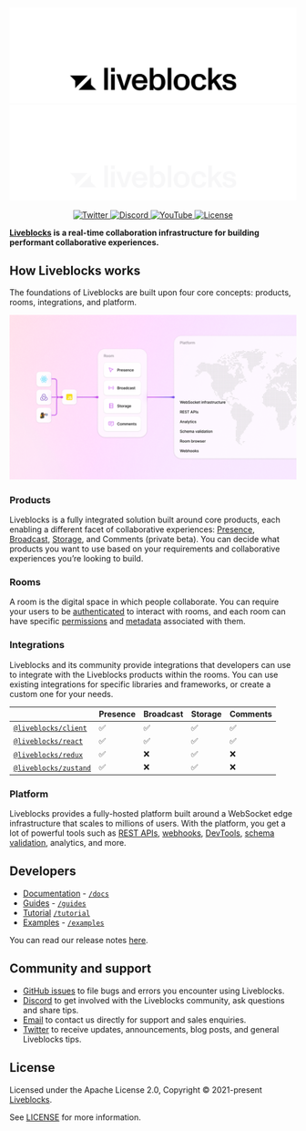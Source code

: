 <p align="center">
  <a href="https://liveblocks.io#gh-light-mode-only">
    <img src="https://raw.githubusercontent.com/liveblocks/liveblocks/main/.github/assets/header-wordmark-light.svg" alt="Liveblocks"   />
  </a>
  <a href="https://liveblocks.io#gh-dark-mode-only">
    <img src="https://raw.githubusercontent.com/liveblocks/liveblocks/main/.github/assets/header-wordmark-dark.svg" alt="Liveblocks"   />
  </a>
</p>
<p align="center">
  <a href="https://twitter.com/liveblocks">
    <img src="https://img.shields.io/badge/liveblocks-message?style=flat&logo=twitter&color=555&logoColor=fff" alt="Twitter" />
  </a>
  <a href="https://liveblocks.io/discord">
    <img src="https://img.shields.io/discord/913109211746009108?style=flat&label=discord&logo=discord&color=85f&logoColor=fff" alt="Discord" />
  </a>
    <a href="https://www.youtube.com/channel/UCDXT5skWxzOorIQrWG5OT2w">
    <img src="https://img.shields.io/youtube/channel/subscribers/UCDXT5skWxzOorIQrWG5OT2w?style=flat&label=youtube&logo=youtube&color=e14&logoColor=fff" alt="YouTube" />
  </a>
  <a href="https://github.com/liveblocks/liveblocks/blob/main/LICENSE">
    <img src="https://img.shields.io/github/license/liveblocks/liveblocks?style=flat&label=license&logo=github&color=f80&logoColor=fff" alt="License" />
  </a>
</p>

**[Liveblocks](https://liveblocks.io) is a real-time collaboration
infrastructure for building performant collaborative experiences.**

## How Liveblocks works

The foundations of Liveblocks are built upon four core concepts: products,
rooms, integrations, and platform.

<img src="./assets/concepts/platform.png" alt="Liveblocks"   />

### Products

Liveblocks is a fully integrated solution built around core products, each
enabling a different facet of collaborative experiences:
[Presence](https://liveblocks.io/docs/products/presence),
[Broadcast](https://liveblocks.io/docs/products/broadcast),
[Storage](https://liveblocks.io/docs/products/storage), and Comments (private
beta). You can decide what products you want to use based on your requirements
and collaborative experiences you’re looking to build.

### Rooms

A room is the digital space in which people collaborate. You can require your
users to be [authenticated](https://liveblocks.io/docs/rooms/authentication) to
interact with rooms, and each room can have specific
[permissions](https://liveblocks.io/docs/rooms/permissions) and
[metadata](https://liveblocks.io/docs/rooms/metadata) associated with them.

### Integrations

Liveblocks and its community provide integrations that developers can use to
integrate with the Liveblocks products within the rooms. You can use existing
integrations for specific libraries and frameworks, or create a custom one for
your needs.

|                                                                                      | Presence | Broadcast | Storage | Comments |
| ------------------------------------------------------------------------------------ | -------- | --------- | ------- | -------- |
| [`@liveblocks/client`](https://liveblocks.io/docs/api-reference/liveblocks-client)   | ✅       | ✅        | ✅      | ✅       |
| [`@liveblocks/react`](https://liveblocks.io/docs/api-reference/liveblocks-react)     | ✅       | ✅        | ✅      | ✅       |
| [`@liveblocks/redux`](https://liveblocks.io/docs/api-reference/liveblocks-redux)     | ✅       | ❌        | ✅      | ❌       |
| [`@liveblocks/zustand`](https://liveblocks.io/docs/api-reference/liveblocks-zustand) | ✅       | ❌        | ✅      | ❌       |

### Platform

Liveblocks provides a fully-hosted platform built around a WebSocket edge
infrastructure that scales to millions of users. With the platform, you get a
lot of powerful tools such as
[REST APIs](https://liveblocks.io/docs/api-reference/rest-api-endpoints),
[webhooks](https://liveblocks.io/docs/platform/webhooks),
[DevTools](https://liveblocks.io/docs/platform/devtools),
[schema validation](https://liveblocks.io/docs/platform/schema-validation),
analytics, and more.

## Developers

- [Documentation](https://liveblocks.io/docs) - [`/docs`](./docs)
- [Guides](https://liveblocks.io/docs/guides) - [`/guides`](./guides)
- [Tutorial](https://liveblocks.io/docs/tutorial/react/getting-started)
  [`/tutorial`](./tutorial)
- [Examples](https://liveblocks.io/examples) - [`/examples`](./examples)

You can read our release notes
[here](https://github.com/liveblocks/liveblocks/releases).

## Community and support

- [GitHub issues](./issues) to file bugs and errors you encounter using
  Liveblocks.
- [Discord](https://liveblocks.io/discord) to get involved with the Liveblocks
  community, ask questions and share tips.
- [Email](https://liveblocks.io/contact) to contact us directly for support and
  sales enquiries.
- [Twitter](https://twitter.com/liveblocks) to receive updates, announcements,
  blog posts, and general Liveblocks tips.

## License

Licensed under the Apache License 2.0, Copyright © 2021-present
[Liveblocks](https://liveblocks.io).

See [LICENSE](./LICENSE) for more information.
